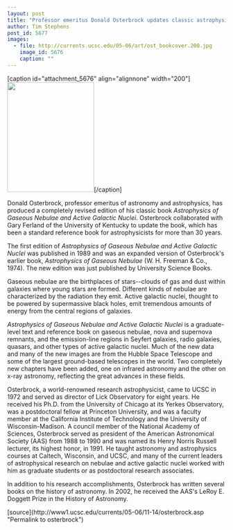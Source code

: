 ```yaml
---
layout: post
title: "Professor emeritus Donald Osterbrock updates classic astrophysics book"
author: Tim Stephens
post_id: 5677
images:
  - file: http://currents.ucsc.edu/05-06/art/ost_bookcover.200.jpg
    image_id: 5676
    caption: ""
---
```


[caption id="attachment_5676" align="alignnone" width="200"]<a href="http://localhost/mysite/wp-content/uploads/2005/11/ost_bookcover.200.jpg"><img class="size-full wp-image-5676" src="http://localhost/mysite/wp-content/uploads/2005/11/ost_bookcover.200.jpg" alt="" width="200" height="253" /></a>[/caption]
<a name="content" id="content"></a>
<p>
  Donald Osterbrock, professor emeritus of astronomy and astrophysics, has produced a completely revised edition of his classic book <i>Astrophysics of Gaseous Nebulae and Active Galactic Nuclei</i>. Osterbrock collaborated with Gary Ferland of the University of Kentucky to update the book, which has been a standard reference book for astrophysicists for more than 30 years.
</p>
<p>
  The first edition of <i>Astrophysics of Gaseous Nebulae and Active Galactic Nuclei</i> was published in 1989 and was an expanded version of Osterbrock's earlier book, <i>Astrophysics of Gaseous Nebulae</i> (W. H. Freeman &amp; Co., 1974). The new edition was just published by University Science Books.
</p>
<p>
  Gaseous nebulae are the birthplaces of stars--clouds of gas and dust within galaxies where young stars are formed. Different kinds of nebulae are characterized by the radiation they emit. Active galactic nuclei, thought to be powered by supermassive black holes, emit tremendous amounts of energy from the central regions of galaxies.
</p>
<p>
  <i>Astrophysics of Gaseous Nebulae and Active Galactic Nuclei</i> is a graduate-level text and reference book on gaseous nebulae, nova and supernova remnants, and the emission-line regions in Seyfert galaxies, radio galaxies, quasars, and other types of active galactic nuclei. Much of the new data and many of the new images are from the Hubble Space Telescope and some of the largest ground-based telescopes in the world. Two completely new chapters have been added, one on infrared astronomy and the other on x-ray astronomy, reflecting the great advances in these fields.
</p>
<p>
  Osterbrock, a world-renowned research astrophysicist, came to UCSC in 1972 and served as director of Lick Observatory for eight years. He received his Ph.D. from the University of Chicago at its Yerkes Observatory, was a postdoctoral fellow at Princeton University, and was a faculty member at the California Institute of Technology and the University of Wisconsin-Madison. A council member of the National Academy of Sciences, Osterbrock served as president of the American Astronomical Society (AAS) from 1988 to 1990 and was named its Henry Norris Russell lecturer, its highest honor, in 1991. He taught astronomy and astrophysics courses at Caltech, Wisconsin, and UCSC, and many of the current leaders of astrophysical research on nebulae and active galactic nuclei worked with him as graduate students or as postdoctoral research associates.
</p>
<p>
  In addition to his research accomplishments, Osterbrock has written several books on the history of astronomy. In 2002, he received the AAS's LeRoy E. Doggett Prize in the History of Astronomy.
</p>
[source](http://www1.ucsc.edu/currents/05-06/11-14/osterbrock.asp "Permalink to osterbrock")
